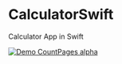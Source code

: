 # CalculatorSwift
Calculator App in Swift

[![Demo CountPages alpha](https://j.gifs.com/g5Om5l.gif)](https://youtu.be/-jydz5BSJ98)
